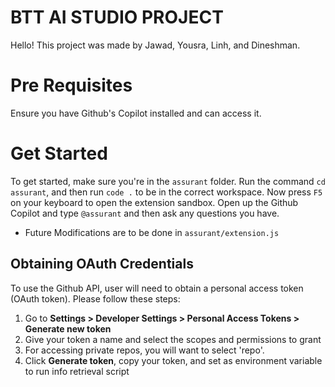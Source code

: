 # BTT AI STUDIO PROJECT
Hello! This project was made by Jawad, Yousra, Linh, and Dineshman.

# Pre Requisites
Ensure you have Github's Copilot installed and can access it.

# Get Started
To get started, make sure you're in the `assurant` folder. Run the command `cd assurant`, and then run `code .` to be in the correct workspace. Now press `F5` on your keyboard to open the extension sandbox. Open up the Github Copilot and type `@assurant` and then ask any questions you have. 

- Future Modifications are to be done in `assurant/extension.js`


## Obtaining OAuth Credentials

To use the Github API, user will need to obtain a personal access token (OAuth token). Please follow these steps:


1. Go to **Settings > Developer Settings > Personal Access Tokens > Generate new token**
2. Give your token a name and select the scopes and permissions to grant
3. For accessing private repos, you will want to select 'repo'.
4. Click **Generate token**, copy your token, and set as environment variable to run info retrieval script

